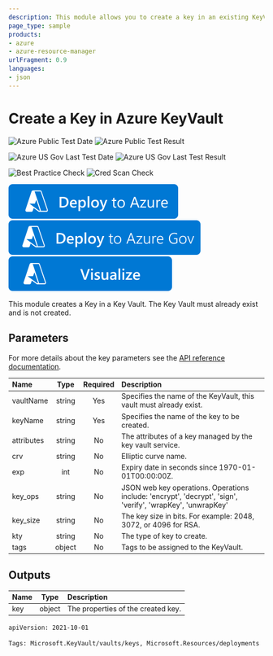 ```yaml
---
description: This module allows you to create a key in an existing KeyVault.
page_type: sample
products:
- azure
- azure-resource-manager
urlFragment: 0.9
languages:
- json
---
```

# Create a Key in Azure KeyVault

![Azure Public Test Date](https://azurequickstartsservice.blob.core.windows.net/badges/modules/Microsoft.KeyVault/vaults/keys/0.9/PublicLastTestDate.svg)
![Azure Public Test Result](https://azurequickstartsservice.blob.core.windows.net/badges/modules/Microsoft.KeyVault/vaults/keys/0.9/PublicDeployment.svg)

![Azure US Gov Last Test Date](https://azurequickstartsservice.blob.core.windows.net/badges/modules/Microsoft.KeyVault/vaults/keys/0.9/FairfaxLastTestDate.svg)
![Azure US Gov Last Test Result](https://azurequickstartsservice.blob.core.windows.net/badges/modules/Microsoft.KeyVault/vaults/keys/0.9/FairfaxDeployment.svg)

![Best Practice Check](https://azurequickstartsservice.blob.core.windows.net/badges/modules/Microsoft.KeyVault/vaults/keys/0.9/BestPracticeResult.svg)
![Cred Scan Check](https://azurequickstartsservice.blob.core.windows.net/badges/modules/Microsoft.KeyVault/vaults/keys/0.9/CredScanResult.svg)

[![Deploy To Azure](https://raw.githubusercontent.com/Azure/azure-quickstart-templates/master/1-CONTRIBUTION-GUIDE/images/deploytoazure.svg?sanitize=true)](https://portal.azure.com/#create/Microsoft.Template/uri/https%3A%2F%2Fraw.githubusercontent.com%2FAzure%2Fazure-quickstart-templates%2Fmaster%2Fmodules%2FMicrosoft.KeyVault%2Fvaults%2Fkeys%2F0.9%2Fazuredeploy.json)
[![Deploy To Azure US Gov](https://raw.githubusercontent.com/Azure/azure-quickstart-templates/master/1-CONTRIBUTION-GUIDE/images/deploytoazuregov.svg?sanitize=true)](https://portal.azure.us/#create/Microsoft.Template/uri/https%3A%2F%2Fraw.githubusercontent.com%2FAzure%2Fazure-quickstart-templates%2Fmaster%2Fmodules%2FMicrosoft.KeyVault%2Fvaults%2Fkeys%2F0.9%2Fazuredeploy.json)
[![Visualize](https://raw.githubusercontent.com/Azure/azure-quickstart-templates/master/1-CONTRIBUTION-GUIDE/images/visualizebutton.svg?sanitize=true)](http://armviz.io/#/?load=https%3A%2F%2Fraw.githubusercontent.com%2FAzure%2Fazure-quickstart-templates%2Fmaster%2Fmodules%2FMicrosoft.KeyVault%2Fvaults%2Fkeys%2F0.9%2Fazuredeploy.json)

This module creates a Key in a Key Vault.  The Key Vault must already exist and is not created.

## Parameters

For more details about the key parameters see the [API reference documentation](https://docs.microsoft.com/rest/api/keyvault/CreateKey/CreateKey).

| Name | Type | Required | Description |
| :------------- | :----------: | :----------: | :------------- |
| vaultName | string | Yes | Specifies the name of the KeyVault, this vault must already exist. |
| keyName | string | Yes | Specifies the name of the key to be created. |
| attributes | string | No | The attributes of a key managed by the key vault service. |
| crv | string | No | Elliptic curve name. |
| exp | int | No | Expiry date in seconds since 1970-01-01T00:00:00Z. |
| key_ops | string | No | JSON web key operations. Operations include: 'encrypt', 'decrypt', 'sign', 'verify', 'wrapKey', 'unwrapKey' |
| key_size | string | No | The key size in bits. For example: 2048, 3072, or 4096 for RSA. |
| kty | string | No | The type of key to create. |
| tags | object | No | Tags to be assigned to the KeyVault. |

## Outputs

| Name | Type | Description |
| :------------- | :----------: | :------------- |
| key | object | The properties of the created key. |

```apiVersion: 2021-10-01```

`Tags: Microsoft.KeyVault/vaults/keys, Microsoft.Resources/deployments`
